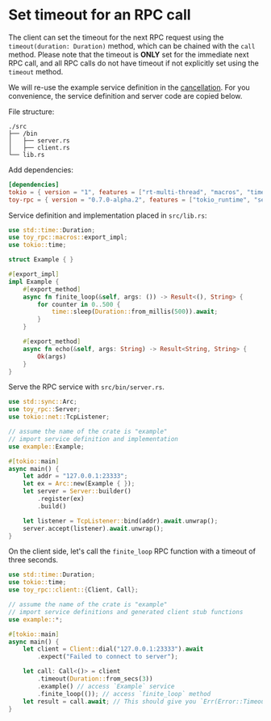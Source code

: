 # Set timeout for an RPC call

The client can set the timeout for the next RPC request using the `timeout(duration: Duration)` method, which can be chained with the `call` method. Please note that the timeout is **ONLY** set for the immediate next RPC call, and all RPC calls do not have timeout if not explicitly set using the `timeout` method.

We will re-use the example service definition in the [cancellation](https://minghuaw.github.io/toy-rpc/06a_cancellation.html). For you convenience, the service definition and server code are copied below.

File structure:

```
./src
├── /bin
│   ├── server.rs
│   ├── client.rs
└── lib.rs
```

Add dependencies:

```toml
[dependencies]
tokio = { version = "1", features = ["rt-multi-thread", "macros", "time"] }
toy-rpc = { version = "0.7.0-alpha.2", features = ["tokio_runtime", "server", "client"] }
```

Service definition and implementation placed in `src/lib.rs`:

```rust
use std::time::Duration;
use toy_rpc::macros::export_impl;
use tokio::time;

struct Example { }

#[export_impl]
impl Example {
    #[export_method]
    async fn finite_loop(&self, args: ()) -> Result<(), String> {
        for counter in 0..500 {
            time::sleep(Duration::from_millis(500)).await;
        }
    }

    #[export_method]
    async fn echo(&self, args: String) -> Result<String, String> {
        Ok(args)
    }
}
```

Serve the RPC service with `src/bin/server.rs`.

```rust
use std::sync::Arc;
use toy_rpc::Server;
use tokio::net::TcpListener;

// assume the name of the crate is "example"
// import service definition and implementation
use example::Example;

#[tokio::main]
async main() {
    let addr = "127.0.0.1:23333";
    let ex = Arc::new(Example { });
    let server = Server::builder()
        .register(ex)
        .build()

    let listener = TcpListener::bind(addr).await.unwrap();
    server.accept(listener).await.unwrap();
}
```

On the client side, let's call the `finite_loop` RPC function with a timeout of three seconds.

```rust 
use std::time::Duration;
use tokio::time;
use toy_rpc::client::{Client, Call};

// assume the name of the crate is "example"
// import service definitions and generated client stub functions
use example::*;

#[tokio::main]
async main() {
    let client = Client::dial("127.0.0.1:23333").await
        .expect("Failed to connect to server");

    let call: Call<()> = client
        .timeout(Duration::from_secs(3))
        .example() // access `Example` service
        .finite_loop(()); // access `finite_loop` method
    let result = call.await; // This should give you `Err(Error::Timeout)`
}
```